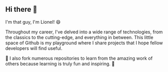 ## Hi there 👋

I'm that guy, I'm Lionel! 😄 

Throughout my career, I've delved into a wide range of technologies, from the classics to the cutting-edge, and everything in between. This little space of Github is my playground where I share projects that I hope fellow developers will find useful. 

🔭 I also fork numerous repositories to learn from the amazing work of others because learning is truly fun and inspiring. 🌱

<!--
**thatguylionel/thatguylionel** is a ✨ _special_ ✨ repository because its `README.md` (this file) appears on your GitHub profile.

Here are some ideas to get you started:

- 🔭 I’m currently working on ...
- 🌱 I’m currently learning ...
- 👯 I’m looking to collaborate on ...
- 🤔 I’m looking for help with ...
- 💬 Ask me about ...
- 📫 How to reach me: ...
- 😄 Pronouns: ...
- ⚡ Fun fact: ...
-->
